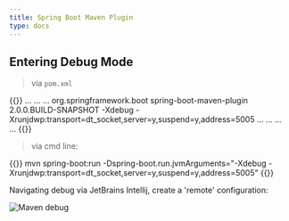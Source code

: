 ```yaml
---
title: Spring Boot Maven Plugin
type: docs
---
```

## Entering Debug Mode

> via `pom.xml`

{{<highlight xml>}}
<project>
  ...
  <build>
    ...
    <plugins>
      ...
      <plugin>
        <groupId>org.springframework.boot</groupId>
        <artifactId>spring-boot-maven-plugin</artifactId>
        <version>2.0.0.BUILD-SNAPSHOT</version>
        <configuration>
          <jvmArguments>
            -Xdebug -Xrunjdwp:transport=dt_socket,server=y,suspend=y,address=5005
          </jvmArguments>
        </configuration>
        ...
      </plugin>
      ...
    </plugins>
    ...
  </build>
  ...
</project>
{{</highlight>}}

> via cmd line:

{{<highlight bash>}}
mvn spring-boot:run -Dspring-boot.run.jvmArguments="-Xdebug -Xrunjdwp:transport=dt_socket,server=y,suspend=y,address=5005"
{{</highlight>}}

Navigating debug via JetBrains Intellij, create a 'remote' configuration:

![Maven debug](/img/maven-1.png)
